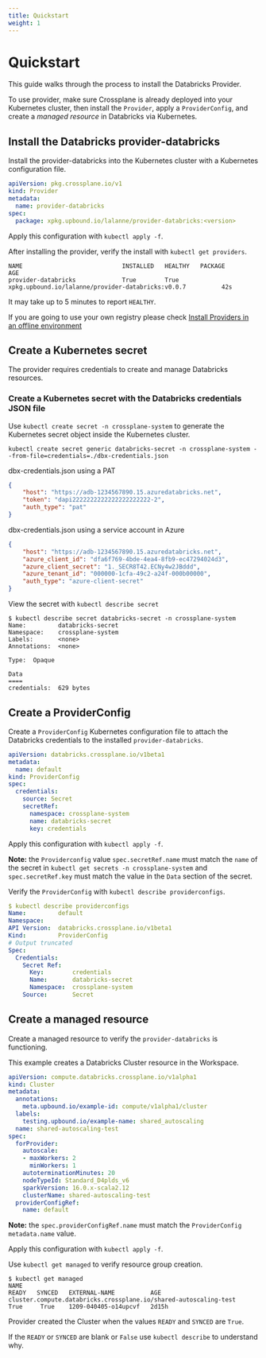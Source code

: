 ```yaml
---
title: Quickstart
weight: 1
---
```


# Quickstart

This guide walks through the process to install the Databricks Provider.

To use provider, make sure Crossplane is already deployed into your Kubernetes cluster, then install the `Provider`, apply a `ProviderConfig`, and create a *managed resource* in Databricks via Kubernetes.


## Install the Databricks provider-databricks

Install the provider-databricks into the Kubernetes cluster with a Kubernetes configuration file.


```yaml
apiVersion: pkg.crossplane.io/v1
kind: Provider
metadata:
  name: provider-databricks
spec:
  package: xpkg.upbound.io/lalanne/provider-databricks:<version>
```

Apply this configuration with `kubectl apply -f`.

After installing the provider, verify the install with `kubectl get providers`.   

```shell
NAME                            INSTALLED   HEALTHY   PACKAGE                                                     AGE
provider-databricks             True        True      xpkg.upbound.io/lalanne/provider-databricks:v0.0.7          42s
```

It may take up to 5 minutes to report `HEALTHY`.

If you are going to use your own registry please check [Install Providers in an offline environment](https://docs.upbound.io/providers/provider-families/#installing-a-provider-family:~:text=services%20to%20install.-,Install%20Providers%20in%20an%20offline%20environment,-View%20the%20installed)

## Create a Kubernetes secret
The provider requires credentials to create and manage Databricks resources.


### Create a Kubernetes secret with the Databricks credentials JSON file
Use `kubectl create secret -n crossplane-system` to generate the Kubernetes secret object inside the Kubernetes cluster.

`kubectl create secret generic databricks-secret -n crossplane-system --from-file=credentials=./dbx-credentials.json`

dbx-credentials.json using a PAT
```json
{
    "host": "https://adb-1234567890.15.azuredatabricks.net",
    "token": "dapi2222222222222222222222-2",
    "auth_type": "pat"
}
```

dbx-credentials.json using a service account in Azure
```json
{
    "host": "https://adb-1234567890.15.azuredatabricks.net",
    "azure_client_id": "dfa6f769-4bde-4ea4-8fb9-ec47294024d3",
    "azure_client_secret": "1._SECR8T42.ECNy4w2JBddd",
    "azure_tenant_id": "000000-1cfa-49c2-a24f-000b00000",
    "auth_type": "azure-client-secret"
}
```

View the secret with `kubectl describe secret`
```shell
$ kubectl describe secret databricks-secret -n crossplane-system
Name:         databricks-secret
Namespace:    crossplane-system
Labels:       <none>
Annotations:  <none>

Type:  Opaque

Data
====
credentials:  629 bytes
```
## Create a ProviderConfig
Create a `ProviderConfig` Kubernetes configuration file to attach the Databricks credentials to the installed `provider-databricks`.

```yaml
apiVersion: databricks.crossplane.io/v1beta1
metadata:
  name: default
kind: ProviderConfig
spec:
  credentials:
    source: Secret
    secretRef:
      namespace: crossplane-system
      name: databricks-secret
      key: credentials
```

Apply this configuration with `kubectl apply -f`.

**Note:** the `Providerconfig` value `spec.secretRef.name` must match the `name` of the secret in `kubectl get secrets -n crossplane-system` and `spec.secretRef.key` must match the value in the `Data` section of the secret.

Verify the `ProviderConfig` with `kubectl describe providerconfigs`. 

```yaml
$ kubectl describe providerconfigs
Name:         default
Namespace:
API Version:  databricks.crossplane.io/v1beta1
Kind:         ProviderConfig
# Output truncated
Spec:
  Credentials:
    Secret Ref:
      Key:        credentials
      Name:       databricks-secret
      Namespace:  crossplane-system
    Source:       Secret
```

## Create a managed resource
Create a managed resource to verify the `provider-databricks` is functioning. 

This example creates a Databricks Cluster resource in the Workspace.

```yaml
apiVersion: compute.databricks.crossplane.io/v1alpha1
kind: Cluster
metadata:
  annotations:
    meta.upbound.io/example-id: compute/v1alpha1/cluster
  labels:
    testing.upbound.io/example-name: shared_autoscaling
  name: shared-autoscaling-test
spec:
  forProvider:
    autoscale:
    - maxWorkers: 2
      minWorkers: 1
    autoterminationMinutes: 20
    nodeTypeId: Standard_D4plds_v6
    sparkVersion: 16.0.x-scala2.12
    clusterName: shared-autoscaling-test
  providerConfigRef:
    name: default

```

**Note:** the `spec.providerConfigRef.name` must match the `ProviderConfig` `metadata.name` value.

Apply this configuration with `kubectl apply -f`.

Use `kubectl get managed` to verify resource group creation.

```shell
$ kubectl get managed
NAME                                                               READY   SYNCED   EXTERNAL-NAME          AGE
cluster.compute.databricks.crossplane.io/shared-autoscaling-test   True     True    1209-040405-o14upcvf   2d15h
```

Provider created the Cluster when the values `READY` and `SYNCED` are `True`.

If the `READY` or `SYNCED` are blank or `False` use `kubectl describe` to understand why.
